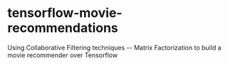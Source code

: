 # tensorflow-movie-recommendations
Using Collaborative Filtering techniques -- Matrix Factorization to build a movie recommender over Tensorflow
